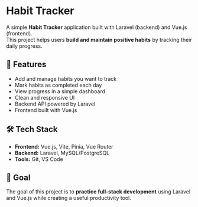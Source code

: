 # Habit Tracker

A simple **Habit Tracker** application built with Laravel (backend) and Vue.js (frontend).  
This project helps users **build and maintain positive habits** by tracking their daily progress.

## 🚀 Features
- Add and manage habits you want to track  
- Mark habits as completed each day  
- View progress in a simple dashboard  
- Clean and responsive UI  
- Backend API powered by Laravel  
- Frontend built with Vue.js  

## 🛠️ Tech Stack
- **Frontend:** Vue.js, Vite, Pinia, Vue Router  
- **Backend:** Laravel, MySQL/PostgreSQL  
- **Tools:** Git, VS Code  

## 🎯 Goal
The goal of this project is to **practice full-stack development** using Laravel and Vue.js while creating a useful productivity tool.
